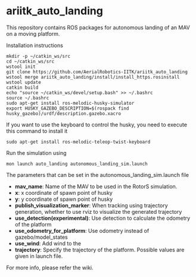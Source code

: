 # ariitk_auto_landing
This repository contains ROS packages for autonomous landing of an MAV on a moving platform.

Installation instructions
```
mkdir -p ~/catkin_ws/src
cd ~/catkin_ws/src
wstool init
git clone https://github.com/AerialRobotics-IITK/ariitk_auto_landing
wstool merge ariitk_auto_landing/install/install_https.rosinstall
wstool update
catkin build
echo "source ~/catkin_ws/devel/setup.bash" >> ~/.bashrc
source ~/.bashrc
sudo apt-get install ros-melodic-husky-simulator
export HUSKY_GAZEBO_DESCRIPTION=$(rospack find husky_gazebo)/urdf/description.gazebo.xacro
```

If you want to use the keyboard to control the husky, you need to execute this command to install it
```
sudo apt-get install ros-melodic-teleop-twist-keyboard
```

Run the simulation using
```
mon launch auto_landing autonomous_landing_sim.launch
```

The parameters that can be set in the autonomous_landing_sim.launch file
- **mav_name**: Name of the MAV to be used in the RotorS simulation.
- **x**: x coordinate of spawn point of husky
- **y**: y coordinate of spawn point of husky
- **publish_visualization_marker**: When tracking using trajectory generation, whether to use rviz to visualize the generated trajectory
- **use_detection(experimental)**: Use detection to calculate the odometry of the platform 
- **use_odometry_for_platform**: Use odometry instead of gazebo/model_states
- **use_wind**: Add wind to the 
- **trajectory**: Specify the trajectory of the platform. Possible values are given in launch file. 

For more info, please refer the wiki.
